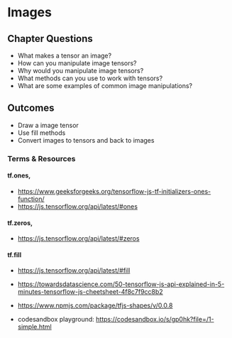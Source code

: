 # Images

## Chapter Questions

- What makes a tensor an image?
- How can you manipulate image tensors?
- Why would you manipulate image tensors?
- What methods can you use to work with tensors?
- What are some examples of common image manipulations?

## Outcomes

- Draw a image tensor
- Use fill methods
- Convert images to tensors and back to images

### Terms & Resources

#### tf.ones,

- https://www.geeksforgeeks.org/tensorflow-js-tf-initializers-ones-function/
- https://js.tensorflow.org/api/latest/#ones

#### tf.zeros,

- https://js.tensorflow.org/api/latest/#zeros

#### tf.fill

- https://js.tensorflow.org/api/latest/#fill

- https://towardsdatascience.com/50-tensorflow-js-api-explained-in-5-minutes-tensorflow-js-cheetsheet-4f8c7f9cc8b2
- https://www.npmjs.com/package/tfjs-shapes/v/0.0.8
- codesandbox playground: https://codesandbox.io/s/gp0hk?file=/1-simple.html
